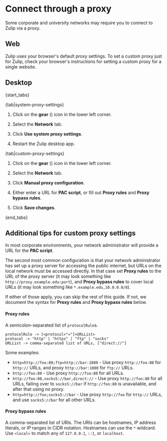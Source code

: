 # Connect through a proxy

Some corporate and university networks may require you to connect to Zulip
via a proxy.

## Web

Zulip uses your browser's default proxy settings. To set a custom proxy just
for Zulip, check your browser's instructions for setting a custom proxy for
a single website.

## Desktop

{start_tabs}

{tab|system-proxy-settings}

1. Click on the **gear** (<i class="fa fa-cog"></i>) icon in the lower left corner.

2. Select the **Network** tab.

3. Click **Use system proxy settings**.

4. Restart the Zulip desktop app.

{tab|custom-proxy-settings}

1. Click on the **gear** (<i class="fa fa-cog"></i>) icon in the lower left corner.

2. Select the **Network** tab.

3. Click **Manual proxy configuration**.

4. Either enter a URL for **PAC script**, or fill out **Proxy rules** and
  **Proxy bypass rules**.

5. Click **Save changes**.

{end_tabs}

## Additional tips for custom proxy settings

In most corporate environments, your network administrator will provide a
URL for the **PAC script**.

The second most common configuration is that your network administrator has
set up a proxy server for accessing the public internet, but URLs on the
local network must be accessed directly. In that case set **Proxy rules** to
the URL of the proxy server (it may look something like
`http://proxy.example.edu:port`), and **Proxy bypass rules** to cover local URLs
(it may look something like `*.example.edu,10.0.0.0/8`).

If either of those apply, you can skip the rest of this guide. If not, we
document the syntax for **Proxy rules** and **Proxy bypass rules** below.

#### Proxy rules

A semicolon-separated list of `protocolRule`s.

```
protocolRule -> [<protocol>"="]<URLList>
protocol -> "http" | "https" | "ftp" | "socks"
URLList -> comma-separated list of URLs, ["direct://"]
```

Some examples:

* `http=http://foo:80;ftp=http://bar:1080` - Use proxy `http://foo:80`
  for `http://` URLs, and proxy `http://bar:1080` for `ftp://` URLs.
* `http://foo:80` - Use proxy `http://foo:80` for all URLs.
* `http://foo:80,socks5://bar,direct://` - Use proxy `http://foo:80` for
  all URLs, failing over to `socks5://bar` if `http://foo:80` is
  unavailable, and after that using no proxy.
* `http=http://foo;socks5://bar` -  Use proxy `http://foo` for `http://` URLs,
  and use `socks5://bar` for all other URLs.

#### Proxy bypass rules

A comma-separated list of URIs. The URIs can be hostnames, IP address
literals, or IP ranges in CIDR notation. Hostnames can use the `*`
wildcard. Use `<local>` to match any of `127.0.0.1`, `::1`, or `localhost`.
